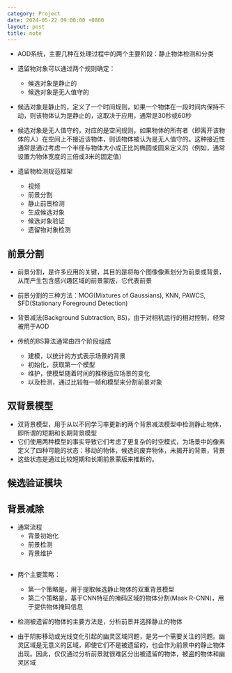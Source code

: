 ```yaml
---
category: Project
date: 2024-05-22 09:00:00 +0800
layout: post
title: note
---
```


+ AOD系统，主要几种在处理过程中的两个主要阶段：静止物体检测和分类

+ 遗留物对象可以通过两个规则确定：
  + 候选对象是静止的
  + 候选对象是无人值守的

+ 候选对象是静止的，定义了一个时间规则，如果一个物体在一段时间内保持不动，则该物体认为是静止的，这取决于应用，通常是30秒或60秒  
+ 候选对象是无人值守的，对应的是空间规则，如果物体的所有者（即离开该物体的人）在空间上不接近该物体，则该物体被认为是无人值守的。这种接近性通常是通过考虑一个半径与物体大小成正比的椭圆或圆来定义的（例如，通常设置为物体宽度的三倍或3米的固定值）

+ 遗留物检测规范框架
  + 视频
  + 前景分割
  + 静止前景检测
  + 生成候选对象
  + 候选对象验证
  + 遗留物对象检测

## 前景分割

+ 前景分割，是许多应用的关键，其目的是将每个图像像素划分为前景或背景，从而产生包含感兴趣区域的前景蒙版，它代表前景
+ 前景分割的三种方法：MOG(Mixtures of Gaussians), KNN, PAWCS, SFD(Stationary Foreground Detection)

+ 背景减法(Background Subtraction, BS)，由于对相机运行的相对控制，经常被用于AOD
+ 传统的BS算法通常由四个阶段组成
  + 建模，以统计的方式表示场景的背景
  + 初始化，获取第一个模型
  + 维护，使模型随着时间的推移适应场景的变化
  + 以及检测，通过比较每一帧和模型来分割前景对象

## 双背景模型

+ 双背景模型，用于从以不同学习率更新的两个背景减法模型中检测静止物体，即所谓的短期和长期背景模型
+ 它们使用两种模型的事实导致它们考虑了更复杂的时空模式，为场景中的像素定义了四种可能的状态：移动的物体，候选的废弃物体，未揭开的背景，背景
+ 这些状态是通过比较短期和长期前景蒙版来推断的。

## 候选验证模块

## 背景减除

+ 通常流程
  + 背景初始化
  + 前景检测
  + 背景维护

##

+ 两个主要策略：
  + 第一个策略是，用于提取候选静止物体的双重背景模型
  + 第二个策略是，基于CNN特征的掩码区域的物体分割(Mask R-CNN)，用于提供物体掩码信息

+ 检测被遗留的物体的主要方法是，分析前景并选择静止的物体

+ 由于阴影移动或光线变化引起的幽灵区域问题，是另一个需要关注的问题。幽灵区域是无意义的区域，即使它们不是被遗留的，也会作为前景中的静止物体出现。因此，仅仅通过分析前景就很难区分出被遗留的物体，被盗的物体和幽灵区域